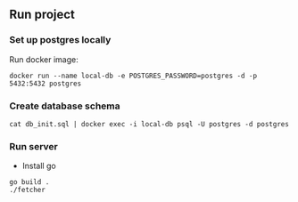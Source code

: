 
## Run project

### Set up postgres locally 

Run docker image:

```
docker run --name local-db -e POSTGRES_PASSWORD=postgres -d -p 5432:5432 postgres
``` 

### Create database schema
```
cat db_init.sql | docker exec -i local-db psql -U postgres -d postgres
```

### Run server

* Install go

```
go build .
./fetcher
```
